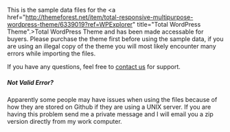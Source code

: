 This is the sample data files for the <a href="http://themeforest.net/item/total-responsive-multipurpose-wordpress-theme/6339019?ref=WPExplorer" title="Total WordPress Theme".>Total WordPress Theme</a> and has been made accessable for buyers. Please purchase the theme first before using the sample data, if you are using an illegal copy of the theme you will most likely encounter many errors while importing the files.

If you have any questions, feel free to <a href="http://wpexplorer-themes.com/total/support/">contact us</a> for support.


##### Not Valid Error?
Apparently some people may have issues when using the files because of how they are stored on Github if they are using a UNIX server. If you are having this problem send me a private message and I will email you a zip version directly from my work computer.
